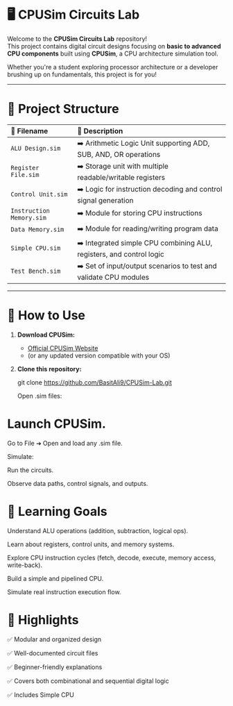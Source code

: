 # 🖥️ CPUSim Circuits Lab

Welcome to the **CPUSim Circuits Lab** repository!  
This project contains digital circuit designs focusing on **basic to advanced CPU components** built using **CPUSim**, a CPU architecture simulation tool.

Whether you're a student exploring processor architecture or a developer brushing up on fundamentals, this project is for you!

---

# 📂 Project Structure

| 📁 Filename | 📜 Description |
|:---|:---|
| `ALU Design.sim` | ➡️ Arithmetic Logic Unit supporting ADD, SUB, AND, OR operations |
| `Register File.sim` | ➡️ Storage unit with multiple readable/writable registers |
| `Control Unit.sim` | ➡️ Logic for instruction decoding and control signal generation |
| `Instruction Memory.sim` | ➡️ Module for storing CPU instructions |
| `Data Memory.sim` | ➡️ Module for reading/writing program data |
| `Simple CPU.sim` | ➡️ Integrated simple CPU combining ALU, registers, and control logic |
| `Test Bench.sim` | ➡️ Set of input/output scenarios to test and validate CPU modules |

---

# 🚀 How to Use

1. **Download CPUSim:**
   - [Official CPUSim Website](http://www.cs.utexas.edu/~mitra/cpusim/)
   - (or any updated version compatible with your OS)

2. **Clone this repository:**
   
   git clone https://github.com/BasitAli9/CPUSim-Lab.git

   Open .sim files:

# Launch CPUSim.

Go to File ➔ Open and load any .sim file.

Simulate:

Run the circuits.

Observe data paths, control signals, and outputs.

# 🎯 Learning Goals
Understand ALU operations (addition, subtraction, logical ops).

Learn about registers, control units, and memory systems.

Explore CPU instruction cycles (fetch, decode, execute, memory access, write-back).

Build a simple and pipelined CPU.

Simulate real instruction execution flow.

# 🌟 Highlights
✅ Modular and organized design

✅ Well-documented circuit files

✅ Beginner-friendly explanations

✅ Covers both combinational and sequential digital logic

✅ Includes Simple CPU 
